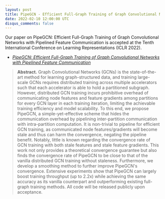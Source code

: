 ```yaml
---
layout: post
title: PipeGCN - Efficient Full-Graph Training of Graph Convolutional Networks with Pipelined Feature Communication is accepted at ICLR 2022
date: 2022-02-10 12:00:00 UTC
disqus_comments: false
---
```


Our paper on PipeGCN: Efficient Full-Graph Training of Graph Convolutional Networks with Pipelined Feature Communication is accepted at the Tenth International Conference on Learning Representations (ICLR 2022).

- [*PipeGCN: Efficient Full-Graph Training of Graph Convolutional Networks with Pipelined Feature Communication*](/pubs/Conferences/PipeGCN.pdf)

>**Abstract.** 
>Graph Convolutional Networks (GCNs) is the state-of-the-art method for learning graph-structured data, and training large-scale GCNs requires distributed training across multiple accelerators such that each accelerator is able to hold a partitioned subgraph. However, distributed GCN training incurs prohibitive overhead of communicating node features and feature gradients among partitions for every GCN layer in each training iteration, limiting the achievable training efficiency and model scalability. To this end, we propose PipeGCN, a simple-yet-effective scheme that hides the communication overhead by pipelining inter-partition communication with intra-partition computation. It is non-trivial to pipeline for efficient GCN training, as communicated node features/gradients will become stale and thus can harm the convergence, negating the pipeline benefit. Notably, little is known regarding the convergence rate of GCN training with both stale features and stale feature gradients. This work not only provides a theoretical convergence guarantee but also finds the convergence rate of PipeGCN to be close to that of the vanilla distributed GCN training without staleness. Furthermore, we develop a smoothing method to further improve PipeGCN's convergence. Extensive experiments show that PipeGCN can largely boost training throughput (up to 2.2x) while achieving the same accuracy as its vanilla counterpart and outperforming existing full-graph training methods. All code will be released publicly upon acceptance.
